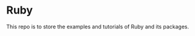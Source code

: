 Ruby
===================================

This repo is to store the examples and tutorials of Ruby and its packages.


